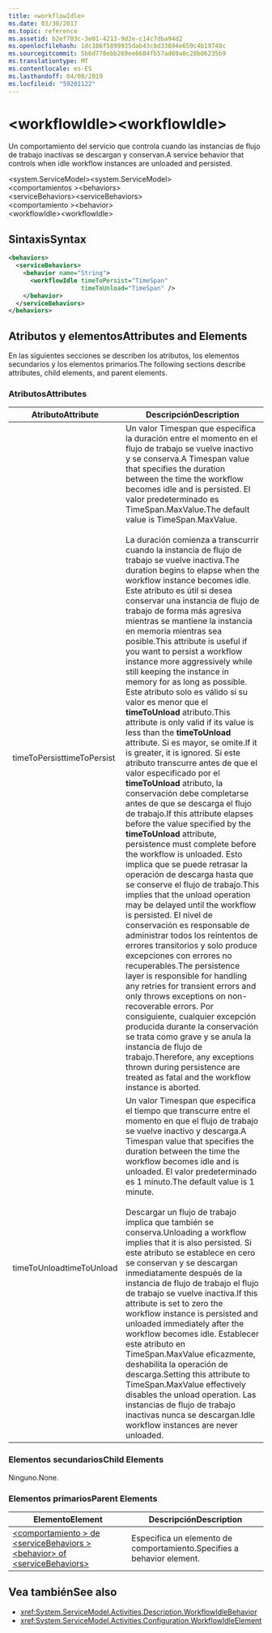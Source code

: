 ```yaml
---
title: <workflowIdle>
ms.date: 03/30/2017
ms.topic: reference
ms.assetid: b2ef703c-3e01-4213-9d2e-c14c7dba94d2
ms.openlocfilehash: 1dc186f5899935dab43c0d33894e659c4b19748c
ms.sourcegitcommit: 5b6d778ebb269ee6684fb57ad69a8c28b06235b9
ms.translationtype: MT
ms.contentlocale: es-ES
ms.lasthandoff: 04/08/2019
ms.locfileid: "59201122"
---
```

# <a name="workflowidle"></a><span data-ttu-id="20a97-101">\<workflowIdle></span><span class="sxs-lookup"><span data-stu-id="20a97-101">\<workflowIdle></span></span>
<span data-ttu-id="20a97-102">Un comportamiento del servicio que controla cuando las instancias de flujo de trabajo inactivas se descargan y conservan.</span><span class="sxs-lookup"><span data-stu-id="20a97-102">A service behavior that controls when idle workflow instances are unloaded and persisted.</span></span>  
  
<span data-ttu-id="20a97-103">\<system.ServiceModel></span><span class="sxs-lookup"><span data-stu-id="20a97-103">\<system.ServiceModel></span></span>  
<span data-ttu-id="20a97-104">\<comportamientos ></span><span class="sxs-lookup"><span data-stu-id="20a97-104">\<behaviors></span></span>  
<span data-ttu-id="20a97-105">\<serviceBehaviors></span><span class="sxs-lookup"><span data-stu-id="20a97-105">\<serviceBehaviors></span></span>  
<span data-ttu-id="20a97-106">\<comportamiento ></span><span class="sxs-lookup"><span data-stu-id="20a97-106">\<behavior></span></span>  
<span data-ttu-id="20a97-107">\<workflowIdle></span><span class="sxs-lookup"><span data-stu-id="20a97-107">\<workflowIdle></span></span>  
  
## <a name="syntax"></a><span data-ttu-id="20a97-108">Sintaxis</span><span class="sxs-lookup"><span data-stu-id="20a97-108">Syntax</span></span>  
  
```xml  
<behaviors>
  <serviceBehaviors>
    <behavior name="String">
      <workflowIdle timeToPersist="TimeSpan" 
                    timeToUnload="TimeSpan" />
    </behavior>
  </serviceBehaviors>
</behaviors>  
```  
  
## <a name="attributes-and-elements"></a><span data-ttu-id="20a97-109">Atributos y elementos</span><span class="sxs-lookup"><span data-stu-id="20a97-109">Attributes and Elements</span></span>  
 <span data-ttu-id="20a97-110">En las siguientes secciones se describen los atributos, los elementos secundarios y los elementos primarios.</span><span class="sxs-lookup"><span data-stu-id="20a97-110">The following sections describe attributes, child elements, and parent elements.</span></span>  
  
### <a name="attributes"></a><span data-ttu-id="20a97-111">Atributos</span><span class="sxs-lookup"><span data-stu-id="20a97-111">Attributes</span></span>  
  
|<span data-ttu-id="20a97-112">Atributo</span><span class="sxs-lookup"><span data-stu-id="20a97-112">Attribute</span></span>|<span data-ttu-id="20a97-113">Descripción</span><span class="sxs-lookup"><span data-stu-id="20a97-113">Description</span></span>|  
|---------------|-----------------|  
|<span data-ttu-id="20a97-114">timeToPersist</span><span class="sxs-lookup"><span data-stu-id="20a97-114">timeToPersist</span></span>|<span data-ttu-id="20a97-115">Un valor Timespan que especifica la duración entre el momento en el flujo de trabajo se vuelve inactivo y se conserva.</span><span class="sxs-lookup"><span data-stu-id="20a97-115">A Timespan value that specifies the duration between the time the workflow becomes idle and is persisted.</span></span> <span data-ttu-id="20a97-116">El valor predeterminado es TimeSpan.MaxValue.</span><span class="sxs-lookup"><span data-stu-id="20a97-116">The default value is TimeSpan.MaxValue.</span></span><br /><br /> <span data-ttu-id="20a97-117">La duración comienza a transcurrir cuando la instancia de flujo de trabajo se vuelve inactiva.</span><span class="sxs-lookup"><span data-stu-id="20a97-117">The duration begins to elapse when the workflow instance becomes idle.</span></span> <span data-ttu-id="20a97-118">Este atributo es útil si desea conservar una instancia de flujo de trabajo de forma más agresiva mientras se mantiene la instancia en memoria mientras sea posible.</span><span class="sxs-lookup"><span data-stu-id="20a97-118">This attribute  is useful if you want to persist a workflow instance more aggressively while still keeping the instance in memory for as long as possible.</span></span> <span data-ttu-id="20a97-119">Este atributo solo es válido si su valor es menor que el **timeToUnload** atributo.</span><span class="sxs-lookup"><span data-stu-id="20a97-119">This attribute  is only valid if its value is less than the **timeToUnload** attribute.</span></span> <span data-ttu-id="20a97-120">Si es mayor, se omite.</span><span class="sxs-lookup"><span data-stu-id="20a97-120">If it is greater, it is ignored.</span></span> <span data-ttu-id="20a97-121">Si este atributo transcurre antes de que el valor especificado por el **timeToUnload** atributo, la conservación debe completarse antes de que se descarga el flujo de trabajo.</span><span class="sxs-lookup"><span data-stu-id="20a97-121">If this attribute elapses before the value specified by the **timeToUnload** attribute, persistence must complete before the workflow is unloaded.</span></span> <span data-ttu-id="20a97-122">Esto implica que se puede retrasar la operación de descarga hasta que se conserve el flujo de trabajo.</span><span class="sxs-lookup"><span data-stu-id="20a97-122">This implies that the unload operation may be delayed until the workflow is persisted.</span></span> <span data-ttu-id="20a97-123">El nivel de conservación es responsable de administrar todos los reintentos de errores transitorios y solo produce excepciones con errores no recuperables.</span><span class="sxs-lookup"><span data-stu-id="20a97-123">The persistence layer is responsible for handling any retries for transient errors and only throws exceptions on non-recoverable errors.</span></span> <span data-ttu-id="20a97-124">Por consiguiente, cualquier excepción producida durante la conservación se trata como grave y se anula la instancia de flujo de trabajo.</span><span class="sxs-lookup"><span data-stu-id="20a97-124">Therefore, any exceptions thrown during persistence are treated as fatal and the workflow instance is aborted.</span></span>|  
|<span data-ttu-id="20a97-125">timeToUnload</span><span class="sxs-lookup"><span data-stu-id="20a97-125">timeToUnload</span></span>|<span data-ttu-id="20a97-126">Un valor Timespan que especifica el tiempo que transcurre entre el momento en que el flujo de trabajo se vuelve inactivo y descarga.</span><span class="sxs-lookup"><span data-stu-id="20a97-126">A Timespan value that specifies the duration between the time the workflow becomes idle and is unloaded.</span></span> <span data-ttu-id="20a97-127">El valor predeterminado es 1 minuto.</span><span class="sxs-lookup"><span data-stu-id="20a97-127">The default value is 1 minute.</span></span><br /><br /> <span data-ttu-id="20a97-128">Descargar un flujo de trabajo implica que también se conserva.</span><span class="sxs-lookup"><span data-stu-id="20a97-128">Unloading a workflow implies that it is also persisted.</span></span> <span data-ttu-id="20a97-129">Si este atributo se establece en cero se conservan y se descargan inmediatamente después de la instancia de flujo de trabajo el flujo de trabajo se vuelve inactiva.</span><span class="sxs-lookup"><span data-stu-id="20a97-129">If this attribute is set to zero the workflow instance is persisted and unloaded immediately after the workflow becomes idle.</span></span> <span data-ttu-id="20a97-130">Establecer este atributo en TimeSpan.MaxValue eficazmente, deshabilita la operación de descarga.</span><span class="sxs-lookup"><span data-stu-id="20a97-130">Setting this attribute to TimeSpan.MaxValue effectively disables the unload operation.</span></span> <span data-ttu-id="20a97-131">Las instancias de flujo de trabajo inactivas nunca se descargan.</span><span class="sxs-lookup"><span data-stu-id="20a97-131">Idle workflow instances are never unloaded.</span></span>|  
  
### <a name="child-elements"></a><span data-ttu-id="20a97-132">Elementos secundarios</span><span class="sxs-lookup"><span data-stu-id="20a97-132">Child Elements</span></span>  
 <span data-ttu-id="20a97-133">Ninguno.</span><span class="sxs-lookup"><span data-stu-id="20a97-133">None.</span></span>  
  
### <a name="parent-elements"></a><span data-ttu-id="20a97-134">Elementos primarios</span><span class="sxs-lookup"><span data-stu-id="20a97-134">Parent Elements</span></span>  
  
|<span data-ttu-id="20a97-135">Elemento</span><span class="sxs-lookup"><span data-stu-id="20a97-135">Element</span></span>|<span data-ttu-id="20a97-136">Descripción</span><span class="sxs-lookup"><span data-stu-id="20a97-136">Description</span></span>|  
|-------------|-----------------|  
|[<span data-ttu-id="20a97-137">\<comportamiento > de \<serviceBehaviors ></span><span class="sxs-lookup"><span data-stu-id="20a97-137">\<behavior> of \<serviceBehaviors></span></span>](../../../../../docs/framework/configure-apps/file-schema/windows-workflow-foundation/behavior-of-servicebehaviors-of-workflow.md)|<span data-ttu-id="20a97-138">Especifica un elemento de comportamiento.</span><span class="sxs-lookup"><span data-stu-id="20a97-138">Specifies a behavior element.</span></span>|  
  
## <a name="see-also"></a><span data-ttu-id="20a97-139">Vea también</span><span class="sxs-lookup"><span data-stu-id="20a97-139">See also</span></span>

- <xref:System.ServiceModel.Activities.Description.WorkflowIdleBehavior>
- <xref:System.ServiceModel.Activities.Configuration.WorkflowIdleElement>
